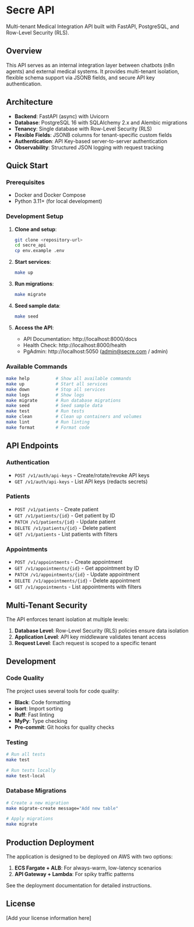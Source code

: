 # Secre API

Multi-tenant Medical Integration API built with FastAPI, PostgreSQL, and Row-Level Security (RLS).

## Overview

This API serves as an internal integration layer between chatbots (n8n agents) and external medical systems. It provides multi-tenant isolation, flexible schema support via JSONB fields, and secure API key authentication.

## Architecture

- **Backend**: FastAPI (async) with Uvicorn
- **Database**: PostgreSQL 16 with SQLAlchemy 2.x and Alembic migrations
- **Tenancy**: Single database with Row-Level Security (RLS)
- **Flexible Fields**: JSONB columns for tenant-specific custom fields
- **Authentication**: API Key-based server-to-server authentication
- **Observability**: Structured JSON logging with request tracking

## Quick Start

### Prerequisites

- Docker and Docker Compose
- Python 3.11+ (for local development)

### Development Setup

1. **Clone and setup**:
   ```bash
   git clone <repository-url>
   cd secre_api
   cp env.example .env
   ```

2. **Start services**:
   ```bash
   make up
   ```

3. **Run migrations**:
   ```bash
   make migrate
   ```

4. **Seed sample data**:
   ```bash
   make seed
   ```

5. **Access the API**:
   - API Documentation: http://localhost:8000/docs
   - Health Check: http://localhost:8000/health
   - PgAdmin: http://localhost:5050 (admin@secre.com / admin)

### Available Commands

```bash
make help          # Show all available commands
make up            # Start all services
make down          # Stop all services
make logs          # Show logs
make migrate       # Run database migrations
make seed          # Seed sample data
make test          # Run tests
make clean         # Clean up containers and volumes
make lint          # Run linting
make format        # Format code
```

## API Endpoints

### Authentication
- `POST /v1/auth/api-keys` - Create/rotate/revoke API keys
- `GET /v1/auth/api-keys` - List API keys (redacts secrets)

### Patients
- `POST /v1/patients` - Create patient
- `GET /v1/patients/{id}` - Get patient by ID
- `PATCH /v1/patients/{id}` - Update patient
- `DELETE /v1/patients/{id}` - Delete patient
- `GET /v1/patients` - List patients with filters

### Appointments
- `POST /v1/appointments` - Create appointment
- `GET /v1/appointments/{id}` - Get appointment by ID
- `PATCH /v1/appointments/{id}` - Update appointment
- `DELETE /v1/appointments/{id}` - Delete appointment
- `GET /v1/appointments` - List appointments with filters

## Multi-Tenant Security

The API enforces tenant isolation at multiple levels:

1. **Database Level**: Row-Level Security (RLS) policies ensure data isolation
2. **Application Level**: API key middleware validates tenant access
3. **Request Level**: Each request is scoped to a specific tenant

## Development

### Code Quality

The project uses several tools for code quality:

- **Black**: Code formatting
- **isort**: Import sorting
- **Ruff**: Fast linting
- **MyPy**: Type checking
- **Pre-commit**: Git hooks for quality checks

### Testing

```bash
# Run all tests
make test

# Run tests locally
make test-local
```

### Database Migrations

```bash
# Create a new migration
make migrate-create message="Add new table"

# Apply migrations
make migrate
```

## Production Deployment

The application is designed to be deployed on AWS with two options:

1. **ECS Fargate + ALB**: For always-warm, low-latency scenarios
2. **API Gateway + Lambda**: For spiky traffic patterns

See the deployment documentation for detailed instructions.

## License

[Add your license information here]
